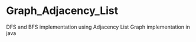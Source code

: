 # Graph_Adjacency_List
DFS and BFS implementation using Adjacency List Graph implementation in java

